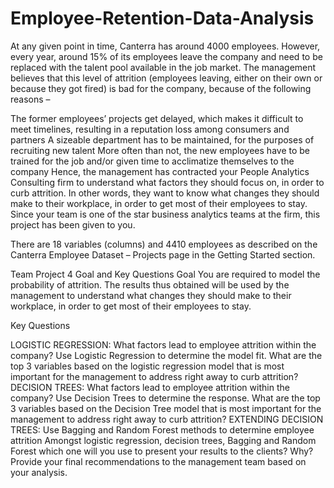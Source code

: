 # Employee-Retention-Data-Analysis

At any given point in time, Canterra has around 4000 employees. However, every year, around 15% of its employees leave the company and need to be replaced with the talent pool available in the job market. The management believes that this level of attrition (employees leaving, either on their own or because they got fired) is bad for the company, because of the following reasons –

The former employees’ projects get delayed, which makes it difficult to meet timelines, resulting in a reputation loss among consumers and partners
A sizeable department has to be maintained, for the purposes of recruiting new talent
More often than not, the new employees have to be trained for the job and/or given time to acclimatize themselves to the company
Hence, the management has contracted your People Analytics Consulting firm to understand what factors they should focus on, in order to curb attrition. In other words, they want to know what changes they should make to their workplace, in order to get most of their employees to stay. Since your team is one of the star business analytics teams at the firm, this project has been given to you.

There are 18 variables (columns) and 4410 employees as described on the Canterra Employee Dataset – Projects page in the Getting Started section.

Team Project 4 Goal and Key Questions
Goal
You are required to model the probability of attrition. The results thus obtained will be used by the management to understand what changes they should make to their workplace, in order to get most of their employees to stay. 

Key Questions


LOGISTIC REGRESSION: What factors lead to employee attrition within the company? Use Logistic Regression to determine the model fit. What are the top 3 variables based on the logistic regression model that is most important for the management to address right away to curb attrition?
DECISION TREES: What factors lead to employee attrition within the company? Use Decision Trees to determine the response. What are the top 3 variables based on the Decision Tree model that is most important for the management to address right away to curb attrition?
EXTENDING DECISION TREES: Use Bagging and Random Forest methods to determine employee attrition
Amongst logistic regression, decision trees, Bagging and Random Forest which one will you use to present your results to the clients? Why?
Provide your final recommendations to the management team based on your analysis.
